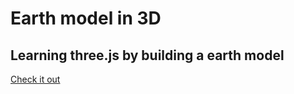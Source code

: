 # Earth model in 3D 
## Learning three.js by building a earth model
[Check it out](https://three-js-learning.onrender.com)
